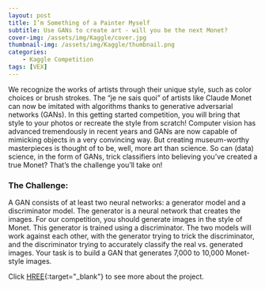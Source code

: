 ```yaml
---
layout: post
title: I’m Something of a Painter Myself
subtitle: Use GANs to create art - will you be the next Monet?
cover-img: /assets/img/Kaggle/cover.jpg
thumbnail-img: /assets/img/Kaggle/thumbnail.png
categories: 
    - Kaggle Competition
tags: [VEX]
---
```


We recognize the works of artists through their unique style, such as color choices or brush strokes. The “je ne sais quoi” of artists like Claude Monet can now be imitated with algorithms thanks to generative adversarial networks (GANs). In this getting started competition, you will bring that style to your photos or recreate the style from scratch!
Computer vision has advanced tremendously in recent years and GANs are now capable of mimicking objects in a very convincing way. But creating museum-worthy masterpieces is thought of to be, well, more art than science. So can (data) science, in the form of GANs, trick classifiers into believing you’ve created a true Monet? That’s the challenge you’ll take on!

### The Challenge:
A GAN consists of at least two neural networks: a generator model and a discriminator model. The generator is a neural network that creates the images. For our competition, you should generate images in the style of Monet. This generator is trained using a discriminator.
The two models will work against each other, with the generator trying to trick the discriminator, and the discriminator trying to accurately classify the real vs. generated images.
Your task is to build a GAN that generates 7,000 to 10,000 Monet-style images.

Click [HREE](https://www.kaggle.com/c/gan-getting-started/){:target="_blank"} to see more about the project.
